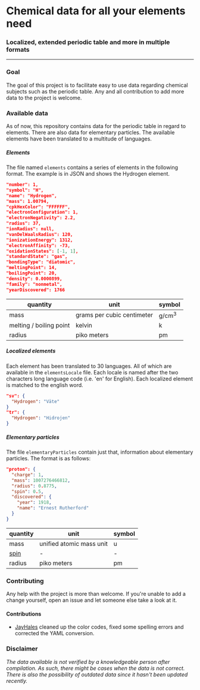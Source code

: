 # Chemical data for all your elements need
### Localized, extended periodic table and more in multiple formats
***

### Goal

The goal of this project is to facilitate easy to use data regarding chemical subjects such as the periodic table. Any and all contribution to add more data to the project is welcome.

### Available data

As of now, this repository contains data for the periodic table in regard to elements. There are also data for elementary particles. The available elements have been translated to a multitude of languages.

##### Elements

The file named `elements` contains a series of elements in the following format. The example is in JSON and shows the Hydrogen element.

```json
"number": 1,
"symbol": "H",
"name": "Hydrogen",
"mass": 1.00794,
"cpkHexColor": "FFFFFF",
"electronConfiguration": 1,
"electronNegativity": 2.2,
"radius": 37,
"ionRadius": null,
"vanDelWaalsRadius": 120,
"ionizationEnergy": 1312,
"electronAffinity": -73,
"oxidationStates": [-1, 1],
"standardState": "gas",
"bondingType": "diatomic",
"meltingPoint": 14,
"boilingPoint": 20,
"density": 0.0000899,
"family": "nonmetal",
"yearDiscovered": 1766
```

| quantity | unit | symbol |
|---|---|---|
| mass | grams per cubic centimeter | g/cm<sup>3</sup> |
| melting / boiling point | kelvin | k |
| radius | piko meters | pm |

##### Localized elements

Each element has been translated to 30 languages. All of which are available in the `elementsLocale` file. Each locale is named after the two characters long language code (i.e. 'en' for English). Each localized element is matched to the english word.

```json
"sv": {
  "Hydrogen": "Väte"
}
"tr": {
  "Hydrogen": "Hidrojen"
}
```

##### Elementary particles

The file `elementaryParticles` contain just that, information about elementary particles. The format is as follows:

```json
"proton": {
  "charge": 1,
  "mass": 1007276466812,
  "radius": 0.8775,
  "spin": 0.5,
  "discovered": {
    "year": 1918,
    "name": "Ernest Rutherford"
  }
}
```

| quantity | unit | symbol |
|---|---|---|
| mass | unified atomic mass unit | u |
| [spin](https://en.wikipedia.org/wiki/Spin_(physics)) | - | - |
| radius | piko meters | pm |

### Contributing

Any help with the project is more than welcome. If you're unable to add a change yourself, open an issue and let someone else take a look at it.

#### Contributions

* [JayHales](https://github.com/JayHales) cleaned up the color codes, fixed some spelling errors and corrected the YAML conversion.

### Disclaimer

_The data available is not verified by a knowledgeable person after compilation. As such, there might be cases when the data is not correct. There is also the possibility of outdated data since it hasn't been updated recently._
